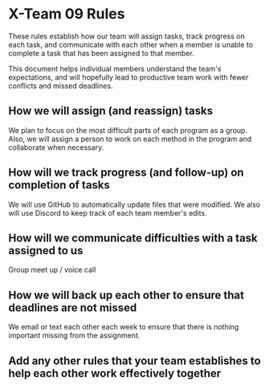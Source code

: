 # X-Team 09 Rules


These rules establish how our team will assign tasks,
track progress on each task, and communicate with each other 
when a member is unable to complete a task that has been assigned to that member.

This document helps individual members understand the team's expectations,
and will hopefully lead to productive team work with fewer conflicts
and missed deadlines.

## How we will assign (and reassign) tasks

We plan to focus on the most difficult parts of each program as a group.  Also, we will assign a person to work on each method in the program and collaborate when necessary.


## How will we track progress (and follow-up) on completion of tasks

We will use GitHub to automatically update files that were modified.  We also will use Discord to keep track of each team member's edits.


## How will we communicate difficulties with a task assigned to us
Group meet up / voice call


## How we will back up each other to ensure that deadlines are not missed
We email or text each other each week to ensure that there is nothing important missing from the assignment.


## Add any other rules that your team establishes to help each other work effectively together



